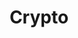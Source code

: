 ---
title: "Crypto"
description: "Technical Stuff Around Microsoft Azure!"
image: "cover.png"
style:
    background: "#efb603"
    color: "#fff"
---
